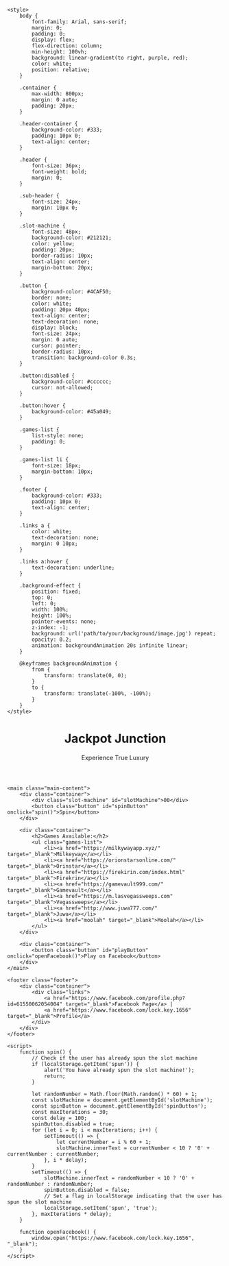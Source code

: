 <html lang="en">

<head>
    <meta charset="UTF-8">
    <meta name="viewport" content="width=device-width, initial-scale=1.0">
    <title>Jackpot Junction - Experience True Luxury</title>

    <style>
        body {
            font-family: Arial, sans-serif;
            margin: 0;
            padding: 0;
            display: flex;
            flex-direction: column;
            min-height: 100vh;
            background: linear-gradient(to right, purple, red);
            color: white;
            position: relative;
        }

        .container {
            max-width: 800px;
            margin: 0 auto;
            padding: 20px;
        }

        .header-container {
            background-color: #333;
            padding: 10px 0;
            text-align: center;
        }

        .header {
            font-size: 36px;
            font-weight: bold;
            margin: 0;
        }

        .sub-header {
            font-size: 24px;
            margin: 10px 0;
        }

        .slot-machine {
            font-size: 48px;
            background-color: #212121;
            color: yellow;
            padding: 20px;
            border-radius: 10px;
            text-align: center;
            margin-bottom: 20px;
        }

        .button {
            background-color: #4CAF50;
            border: none;
            color: white;
            padding: 20px 40px;
            text-align: center;
            text-decoration: none;
            display: block;
            font-size: 24px;
            margin: 0 auto;
            cursor: pointer;
            border-radius: 10px;
            transition: background-color 0.3s;
        }

        .button:disabled {
            background-color: #cccccc;
            cursor: not-allowed;
        }

        .button:hover {
            background-color: #45a049;
        }

        .games-list {
            list-style: none;
            padding: 0;
        }

        .games-list li {
            font-size: 18px;
            margin-bottom: 10px;
        }

        .footer {
            background-color: #333;
            padding: 10px 0;
            text-align: center;
        }

        .links a {
            color: white;
            text-decoration: none;
            margin: 0 10px;
        }

        .links a:hover {
            text-decoration: underline;
        }

        .background-effect {
            position: fixed;
            top: 0;
            left: 0;
            width: 100%;
            height: 100%;
            pointer-events: none;
            z-index: -1;
            background: url('path/to/your/background/image.jpg') repeat;
            opacity: 0.2;
            animation: backgroundAnimation 20s infinite linear;
        }

        @keyframes backgroundAnimation {
            from {
                transform: translate(0, 0);
            }
            to {
                transform: translate(-100%, -100%);
            }
        }
    </style>
</head>

<body>
    <div class="background-effect"></div>
    <header class="header-container">
        <div class="container">
            <h1 class="header">Jackpot Junction</h1>
            <p class="sub-header">Experience True Luxury</p>
        </div>
    </header>

    <main class="main-content">
        <div class="container">
            <div class="slot-machine" id="slotMachine">00</div>
            <button class="button" id="spinButton" onclick="spin()">Spin</button>
        </div>

        <div class="container">
            <h2>Games Available:</h2>
            <ul class="games-list">
                <li><a href="https://milkywayapp.xyz/" target="_blank">Milkeyway</a></li>
                <li><a href="https://orionstarsonline.com/" target="_blank">Orinstar</a></li>
                <li><a href="https://firekirin.com/index.html" target="_blank">Firekrin</a></li>
                <li><a href="https://gamevault999.com/" target="_blank">Gamevault</a></li>
                <li><a href="https://m.lasvegassweeps.com" target="_blank">Vegassweeps</a></li>
                <li><a href="http://www.juwa777.com/" target="_blank">Juwa</a></li>
                <li><a href="moolah" target="_blank">Moolah</a></li>
            </ul>
        </div>

        <div class="container">
            <button class="button" id="playButton" onclick="openFacebook()">Play on Facebook</button>
        </div>
    </main>

    <footer class="footer">
        <div class="container">
            <div class="links">
                <a href="https://www.facebook.com/profile.php?id=61550062054004" target="_blank">Facebook Page</a> |
                <a href="https://www.facebook.com/lock.key.1656" target="_blank">Profile</a>
            </div>
        </div>
    </footer>

    <script>
        function spin() {
            // Check if the user has already spun the slot machine
            if (localStorage.getItem('spun')) {
                alert('You have already spun the slot machine!');
                return;
            }

            let randomNumber = Math.floor(Math.random() * 60) + 1;
            const slotMachine = document.getElementById('slotMachine');
            const spinButton = document.getElementById('spinButton');
            const maxIterations = 30;
            const delay = 100;
            spinButton.disabled = true;
            for (let i = 0; i < maxIterations; i++) {
                setTimeout(() => {
                    let currentNumber = i % 60 + 1;
                    slotMachine.innerText = currentNumber < 10 ? '0' + currentNumber : currentNumber;
                }, i * delay);
            }
            setTimeout(() => {
                slotMachine.innerText = randomNumber < 10 ? '0' + randomNumber : randomNumber;
                spinButton.disabled = false;
                // Set a flag in localStorage indicating that the user has spun the slot machine
                localStorage.setItem('spun', 'true');
            }, maxIterations * delay);
        }

        function openFacebook() {
            window.open("https://www.facebook.com/lock.key.1656", "_blank");
        }
    </script>
</body>

</html>

